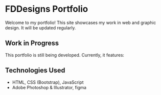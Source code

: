 # FDDesigns Portfolio

Welcome to my portfolio! This site showcases my work in web and graphic design. It will be updated regularly.

## Work in Progress

This portfolio is still being developed. Currently, it features:

## Technologies Used

- HTML, CSS (Bootstrap), JavaScript
- Adobe Photoshop & Illustrator, figma
